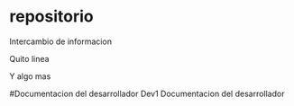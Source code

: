 # repositorio
Intercambio de informacion

Quito linea

Y algo mas

#Documentacion del desarrollador Dev1
Documentacion del desarrollador
